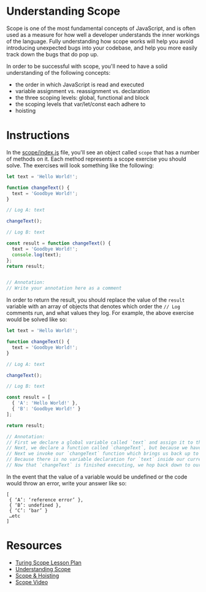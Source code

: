# Understanding Scope

Scope is one of the most fundamental concepts of JavaScript, and is often used as a measure for how well a developer understands the inner workings of the language. Fully understanding how scope works will help you avoid introducing unexpected bugs into your codebase, and help you more easily track down the bugs that do pop up.

In order to be successful with scope, you'll need to have a solid understanding of the following concepts:

* the order in which JavaScript is read and executed
* variable assignment vs. reassignment vs. declaration
* the three scoping levels: global, functional and block
* the scoping levels that var/let/const each adhere to
* hoisting


# Instructions

In the [scope/index.js](https://github.com/turingschool-examples/jsFun/scope/index.js) file, you'll see an object called `scope` that has a number of methods on it. Each method represents a scope exercise you should solve. The exercises will look something like the following:

```js
let text = 'Hello World!';

function changeText() {
  text = 'Goodbye World!';
}

// Log A: text

changeText();

// Log B: text

const result = function changeText() {
  text = 'Goodbye World!';
  console.log(text);
};
return result;


// Annotation:
// Write your annotation here as a comment

```

In order to return the result, you should replace the value of the `result` variable with an array of objects that denotes which order the `// Log` comments run, and what values they log. For example, the above exercise would be solved like so:

```js
let text = 'Hello World!';

function changeText() {
  text = 'Goodbye World!';
}

// Log A: text

changeText();

// Log B: text

const result = [
  { 'A': 'Hello World!' },
  { 'B': 'Goodbye World!' }
];

return result;

// Annotation:
// First we declare a global variable called `text` and assign it to the string of 'Hello World!'
// Next, we declare a function called `changeText`, but because we haven't invoked it yet, we skip down to the first `console.log()` of 'A' which will log 'Hello World!'
// Next we invoke our `changeText` function which brings us back up to line 3. Within this function we re-assign the value of `text` to 'Goodbye World!'
// Because there is no variable declaration for `text` inside our current functional scope, the reassignment will look up the scope chain, into the global scope, and reassign the value of the `text` variable we declared on line 1.
// Now that `changeText` is finished executing, we hop back down to our last `console.log()` of 'B' which now logs 'Goodbye World!'
```

In the event that the value of a variable would be undefined or the code would throw an error, write your answer like so:

```
[
 { ‘A’: ‘reference error’ },
 { ‘B’: undefined },
 { ‘C’: ‘bar’ }
 …etc
]
```




# Resources

* [Turing Scope Lesson Plan](http://frontend.turing.io/lessons/module-2/scope-and-closures.html)
* [Understanding Scope](https://scotch.io/tutorials/understanding-scope-in-javascript)
* [Scope & Hoisting](https://hackernoon.com/understanding-javascript-scope-1d4a74adcdf5)
* [Scope Video](https://www.youtube.com/watch?v=SBjf9-WpLac)
